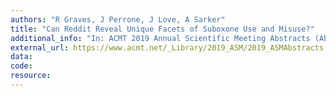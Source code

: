 ```yaml
---
authors: "R Graves, J Perrone, J Love, A Sarker"
title: "Can Reddit Reveal Unique Facets of Suboxone Use and Misuse?"
additional_info: "In: ACMT 2019 Annual Scientific Meeting Abstracts (Abstract 018). Journal of Medical Toxicology. Pages: 58-59. DOI: https://doi.org/10.1007/s13181-019-00699-x "
external_url: https://www.acmt.net/_Library/2019_ASM/2019_ASMAbstracts.pdf
data:
code:
resource:
---
```

